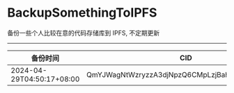 # BackupSomethingToIPFS
备份一些个人比较在意的代码存储库到 IPFS, 不定期更新

---

| 备份时间                  | CID                                            |
| ------------------------- | ---------------------------------------------- |
| 2024-04-29T04:50:17+08:00 | QmYJWagNtWzryzzA3djNpzQ6CMpLzjBahjeFHZEn1Gp4HT |
